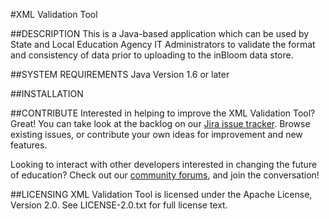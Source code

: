#XML Validation Tool


##DESCRIPTION
This is a Java-based application which can be used by State and Local Education Agency IT Administrators to validate the format and consistency of data prior to uploading to the inBloom data store.

##SYSTEM REQUIREMENTS
Java Version 1.6 or later

##INSTALLATION

##CONTRIBUTE
Interested in helping to improve the XML Validation Tool? Great! You can take look at the backlog on our [Jira issue tracker](https://support.inbloom.org "Jira"). Browse existing issues, or contribute your own ideas for improvement and new features.

Looking to interact with other developers interested in changing the future of education? Check out our [community forums](https://forums.inbloom.org/ "Forums"), and join the conversation!

##LICENSING
XML Validation Tool is licensed under the Apache License, Version 2.0. See LICENSE-2.0.txt for full license text.